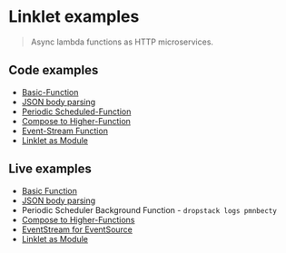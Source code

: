 # Linklet examples

> Async lambda functions as HTTP microservices.

## Code examples

* [Basic-Function](basic-function/README.md)
* [JSON body parsing](json-body-parsing/README.md)
* [Periodic Scheduled-Function](periodic-scheduled-function/README.md)
* [Compose to Higher-Function](compose-to-higher-function/README.md)
* [Event-Stream Function](event-stream-function/README.md)
* [Linklet as Module](linklet-as-module/README.md)

## Live examples

* [Basic Function](https://dmrmzbzr.cloud.dropstack.run)
* [JSON body parsing](https://linklet-json-body-parsing.cloud.dropstack.run)
* Periodic Scheduler Background Function - `dropstack logs pmnbecty`
* [Compose to Higher-Functions](https://klkaanot.cloud.dropstack.run)
* [EventStream for EventSource](https://uxcqcpig.cloud.dropstack.run)
* [Linklet as Module](https://vzhpopop.cloud.dropstack.run)